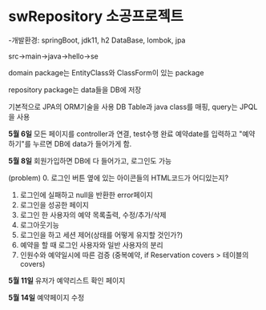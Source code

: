 # swRepository 소공프로젝트
-개발환경: springBoot, jdk11, h2 DataBase, lombok, jpa

src->main->java->hello->se

domain package는 EntityClass와 ClassForm이 있는 package

repository package는 data들을 DB에 저장

기본적으로 JPA의 ORM기술을 사용
DB Table과 java class를 매핑, query는 JPQL을 사용


**5월 6일**
모든 페이지를 controller과 연결, test수행 완료
예약date를 입력하고 "예약하기"를 누르면 DB에 data가 들어가게 함.

**5월 8일**
회원가입하면 DB에 다 들어가고, 로그인도 가능

(problem)
0. 로그인 버튼 옆에 있는 아이콘들의 HTML코드가 어디있는지?
1. 로그인에 실패하고 null을 반환한 error페이지
2. 로그인을 성공한 페이지
3. 로그인 한 사용자의 예약 목록출력, 수정/추가/삭제
4. 로그아웃기능
5. 로그인을 하고 세션 제어(상태를 어떻게 유지할 것인가?)
6. 예약을 할 때 로그인 사용자와 일반 사용자의 분리
7. 인원수와 예약일시에 따른 검증 (중복예약, if Reservation covers > 테이블의 covers)

**5월 11일**
유저가 예약리스트 확인 페이지

**5월 14일**
예약페이지 수정 